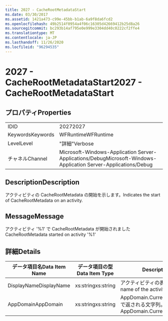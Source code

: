 ```yaml
---
title: 2027 - CacheRootMetadataStart
ms.date: 03/30/2017
ms.assetid: 1421a473-c99e-45bb-b1ab-6a9f8da6fcd2
ms.openlocfilehash: 49b2514f0954a4f06c16305d42669412b25d8a26
ms.sourcegitcommit: bc293b14af795e0e999e3304dd40c0222cf2ffe4
ms.translationtype: MT
ms.contentlocale: ja-JP
ms.lasthandoff: 11/26/2020
ms.locfileid: "96294535"
---
```

# <a name="2027---cacherootmetadatastart"></a><span data-ttu-id="1b1b3-102">2027 - CacheRootMetadataStart</span><span class="sxs-lookup"><span data-stu-id="1b1b3-102">2027 - CacheRootMetadataStart</span></span>

## <a name="properties"></a><span data-ttu-id="1b1b3-103">プロパティ</span><span class="sxs-lookup"><span data-stu-id="1b1b3-103">Properties</span></span>  
  
|||  
|-|-|  
|<span data-ttu-id="1b1b3-104">ID</span><span class="sxs-lookup"><span data-stu-id="1b1b3-104">ID</span></span>|<span data-ttu-id="1b1b3-105">2027</span><span class="sxs-lookup"><span data-stu-id="1b1b3-105">2027</span></span>|  
|<span data-ttu-id="1b1b3-106">Keywords</span><span class="sxs-lookup"><span data-stu-id="1b1b3-106">Keywords</span></span>|<span data-ttu-id="1b1b3-107">WFRuntime</span><span class="sxs-lookup"><span data-stu-id="1b1b3-107">WFRuntime</span></span>|  
|<span data-ttu-id="1b1b3-108">Level</span><span class="sxs-lookup"><span data-stu-id="1b1b3-108">Level</span></span>|<span data-ttu-id="1b1b3-109">"詳細"</span><span class="sxs-lookup"><span data-stu-id="1b1b3-109">Verbose</span></span>|  
|<span data-ttu-id="1b1b3-110">チャネル</span><span class="sxs-lookup"><span data-stu-id="1b1b3-110">Channel</span></span>|<span data-ttu-id="1b1b3-111">Microsoft-Windows-Application Server-Applications/Debug</span><span class="sxs-lookup"><span data-stu-id="1b1b3-111">Microsoft-Windows-Application Server-Applications/Debug</span></span>|  
  
## <a name="description"></a><span data-ttu-id="1b1b3-112">Description</span><span class="sxs-lookup"><span data-stu-id="1b1b3-112">Description</span></span>  

 <span data-ttu-id="1b1b3-113">アクティビティの CacheRootMetadata の開始を示します。</span><span class="sxs-lookup"><span data-stu-id="1b1b3-113">Indicates the start of CacheRootMetadata on an activity.</span></span>  
  
## <a name="message"></a><span data-ttu-id="1b1b3-114">Message</span><span class="sxs-lookup"><span data-stu-id="1b1b3-114">Message</span></span>  

 <span data-ttu-id="1b1b3-115">アクティビティ '%1' で CacheRootMetadata が開始されました</span><span class="sxs-lookup"><span data-stu-id="1b1b3-115">CacheRootMetadata started on activity '%1'</span></span>  
  
## <a name="details"></a><span data-ttu-id="1b1b3-116">詳細</span><span class="sxs-lookup"><span data-stu-id="1b1b3-116">Details</span></span>  
  
|<span data-ttu-id="1b1b3-117">データ項目名</span><span class="sxs-lookup"><span data-stu-id="1b1b3-117">Data Item Name</span></span>|<span data-ttu-id="1b1b3-118">データ項目の型</span><span class="sxs-lookup"><span data-stu-id="1b1b3-118">Data Item Type</span></span>|<span data-ttu-id="1b1b3-119">Description</span><span class="sxs-lookup"><span data-stu-id="1b1b3-119">Description</span></span>|  
|--------------------|--------------------|-----------------|  
|<span data-ttu-id="1b1b3-120">DisplayName</span><span class="sxs-lookup"><span data-stu-id="1b1b3-120">DisplayName</span></span>|<span data-ttu-id="1b1b3-121">xs:string</span><span class="sxs-lookup"><span data-stu-id="1b1b3-121">xs:string</span></span>|<span data-ttu-id="1b1b3-122">アクティビティの表示名。</span><span class="sxs-lookup"><span data-stu-id="1b1b3-122">The display name of the activity.</span></span>|  
|<span data-ttu-id="1b1b3-123">AppDomain</span><span class="sxs-lookup"><span data-stu-id="1b1b3-123">AppDomain</span></span>|<span data-ttu-id="1b1b3-124">xs:string</span><span class="sxs-lookup"><span data-stu-id="1b1b3-124">xs:string</span></span>|<span data-ttu-id="1b1b3-125">AppDomain.CurrentDomain.FriendlyName で返される文字列。</span><span class="sxs-lookup"><span data-stu-id="1b1b3-125">The string returned by AppDomain.CurrentDomain.FriendlyName.</span></span>|
